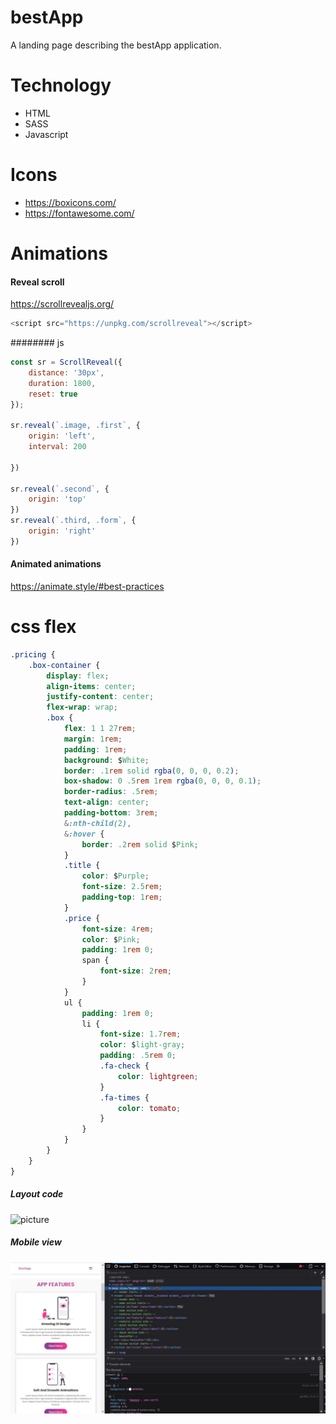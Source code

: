 # bestApp

A landing page describing the bestApp application.

# Technology

* HTML
* SASS
* Javascript

# Icons
* <https://boxicons.com/>
* <https://fontawesome.com/>

# Animations

#### Reveal scroll
<https://scrollrevealjs.org/>
```javascript
<script src="https://unpkg.com/scrollreveal"></script>
```
######## js
```javascript
const sr = ScrollReveal({
    distance: '30px',
    duration: 1800,
    reset: true
});

sr.reveal(`.image, .first`, {
    origin: 'left',
    interval: 200

})

sr.reveal(`.second`, {
    origin: 'top'
})
sr.reveal(`.third, .form`, {
    origin: 'right'
})
```

#### Animated animations
<https://animate.style/#best-practices>

# css flex
```css
.pricing {
    .box-container {
        display: flex;
        align-items: center;
        justify-content: center;
        flex-wrap: wrap;
        .box {
            flex: 1 1 27rem;
            margin: 1rem;
            padding: 1rem;
            background: $White;
            border: .1rem solid rgba(0, 0, 0, 0.2);
            box-shadow: 0 .5rem 1rem rgba(0, 0, 0, 0.1);
            border-radius: .5rem;
            text-align: center;
            padding-bottom: 3rem;
            &:nth-child(2),
            &:hover {
                border: .2rem solid $Pink;
            }
            .title {
                color: $Purple;
                font-size: 2.5rem;
                padding-top: 1rem;
            }
            .price {
                font-size: 4rem;
                color: $Pink;
                padding: 1rem 0;
                span {
                    font-size: 2rem;
                }
            }
            ul {
                padding: 1rem 0;
                li {
                    font-size: 1.7rem;
                    color: $light-gray;
                    padding: .5rem 0;
                    .fa-check {
                        color: lightgreen;
                    }
                    .fa-times {
                        color: tomato;
                    }
                }
            }
        }
    }
}
```

##### Layout code
![picture](https://github.com/tobisamcode/bestApp/blob/main/saaaasss.jpg)

##### Mobile view
![picture](https://github.com/tobisamcode/bestApp/blob/main/saaassmobile.jpg)

